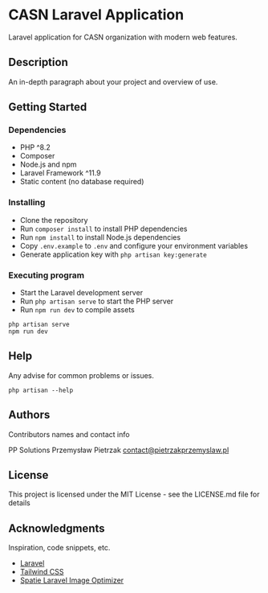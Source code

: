 # CASN Laravel Application

Laravel application for CASN organization with modern web features.

## Description

An in-depth paragraph about your project and overview of use.

## Getting Started

### Dependencies

* PHP ^8.2
* Composer
* Node.js and npm
* Laravel Framework ^11.9
* Static content (no database required)

### Installing

* Clone the repository
* Run `composer install` to install PHP dependencies
* Run `npm install` to install Node.js dependencies
* Copy `.env.example` to `.env` and configure your environment variables
* Generate application key with `php artisan key:generate`

### Executing program

* Start the Laravel development server
* Run `php artisan serve` to start the PHP server
* Run `npm run dev` to compile assets
```
php artisan serve
npm run dev
```

## Help

Any advise for common problems or issues.
```
php artisan --help
```

## Authors

Contributors names and contact info

PP Solutions Przemysław Pietrzak
contact@pietrzakprzemyslaw.pl

## License

This project is licensed under the MIT License - see the LICENSE.md file for details

## Acknowledgments

Inspiration, code snippets, etc.
* [Laravel](https://laravel.com)
* [Tailwind CSS](https://tailwindcss.com)
* [Spatie Laravel Image Optimizer](https://github.com/spatie/laravel-image-optimizer)
